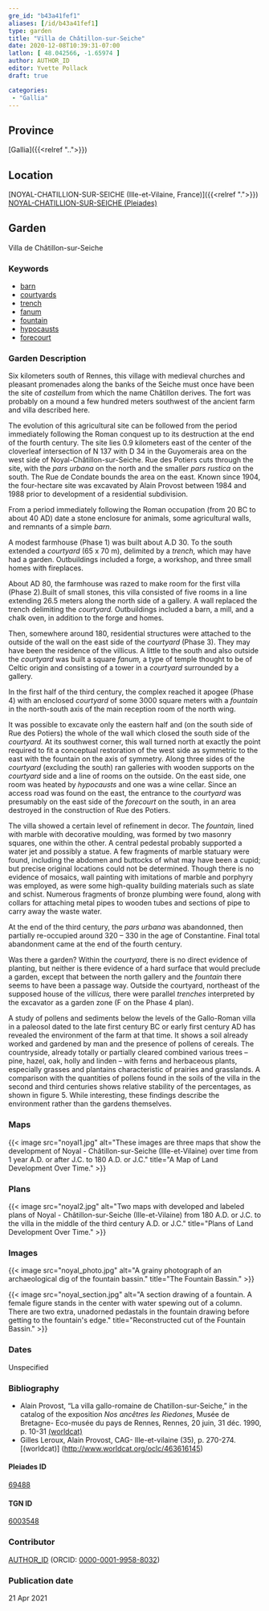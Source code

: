 ```yaml
---
gre_id: "b43a41fef1"
aliases: [/id/b43a41fef1]
type: garden
title: "Villa de Châtillon-sur-Seiche"
date: 2020-12-08T10:39:31-07:00
latlon: [ 48.042566, -1.65974 ]
author: AUTHOR_ID
editor: Yvette Pollack
draft: true

categories:
 - "Gallia"
---
```


## Province
[Gallia]({{<relref "..">}})

## Location

[NOYAL-CHATILLION-SUR-SEICHE (Ille-et-Vilaine, France)]({{<relref ".">}}) \
[NOYAL-CHATILLION-SUR-SEICHE (Pleiades)](https://pleiades.stoa.org/places/69488)

<!--### Location Description-->

<!-- LEAVE THIS BLANK FOR NOW -->

<!--## Sublocation-->

<!--
[AREA WITHIN LOCATION, LIKE “PALATINE HILL”](GEOREFERENCE LINK)
A sublocation is any area larger than an individual garden, but located within a location. I would always try to include a link to a controlled vocabulary here if possible. This ID may well be different from the Garden ID, e.g., Pompeii versus a Garden in one of the houses which has its own Pleiades ID.
-->

<!--### Sublocation Description-->

<!-- DESCRIPTION -->

## Garden
Villa de Châtillon-sur-Seiche

### Keywords
- [barn](http://vocab.getty.edu/page/aat/300004900)
- [courtyards](http://vocab.getty.edu/page/aat/300004095)
- [trench](http://vocab.getty.edu/page/aat/300008022)
- [fanum](http://vocab.getty.edu/page/aat/300400628)
- [fountain](http://vocab.getty.edu/page/aat/300006179)
- [hypocausts](http://vocab.getty.edu/page/aat/300004277)
- [forecourt](http://vocab.getty.edu/page/aat/300004104)


### Garden Description

Six kilometers south of Rennes, this village with medieval churches and pleasant promenades along the banks of the Seiche must once have been the site of *castellum* from which the name Châtillon derives. The fort was probably on a mound a few hundred meters southwest of the ancient farm and villa described here.

The evolution of this agricultural site can be followed from the period immediately following the Roman conquest up to its destruction at the end of the fourth century. The site lies 0.9 kilometers east of the center of the cloverleaf intersection of N 137 with D 34 in the Guyomerais area on the west side of Noyal-Châtillon-sur-Seiche. Rue des Potiers cuts through the site, with the *pars urbana* on the north and the smaller *pars rustica* on the south. The Rue de Condate bounds the area on the east. Known since 1904, the four-hectare site was excavated by Alain Provost between 1984 and 1988 prior to development of a residential subdivision.

From a period immediately following the Roman occupation (from 20 BC to about 40 AD) date a stone enclosure for animals, some agricultural walls, and remnants of a simple *barn.*

 A modest farmhouse (Phase 1) was built about A.D 30. To the south extended a *courtyard* (65 x 70 m), delimited by a *trench,* which may have had a garden. Outbuildings included a forge, a workshop, and three small homes with fireplaces.

About AD 80, the farmhouse was razed to make room for the first villa (Phase 2).Built of small stones, this villa consisted of five rooms in a line extending 26.5 meters along the north side of a gallery. A wall replaced the trench delimiting the *courtyard.* Outbuildings included a barn, a mill, and a chalk oven, in addition to the forge and homes.

Then, somewhere around 180, residential structures were attached to the outside of the wall on the east side of the *courtyard* (Phase 3). They may have been the residence of the villicus. A little to the south and also outside the *courtyard* was built a square *fanum,* a type of temple thought to be of Celtic origin and consisting of a tower in a *courtyard* surrounded by a gallery.

In the first half of the third century, the complex reached it apogee (Phase 4) with an enclosed *courtyard* of some 3000 square meters with a *fountain* in the north-south axis of the main reception room of the north wing.

It was possible to excavate only the eastern half and (on the south side of Rue des Potiers) the whole of the wall which closed the south side of the *courtyard.* At its southwest corner, this wall turned north at exactly the point required to fit a conceptual restoration of the west side as symmetric to the east with the fountain on the axis of symmetry. Along three sides of the *courtyard* (excluding the south) ran galleries with wooden supports on the *courtyard* side and a line of rooms on the outside. On the east side, one room was heated by *hypocausts* and one was a wine cellar. Since an access road was found on the east, the entrance to the *courtyard* was presumably on the east side of the *forecourt* on the south, in an area destroyed in the construction of Rue des Potiers.

The villa showed a certain level of refinement in decor. The *fountain,* lined with marble with decorative moulding, was formed by two masonry squares, one within the other. A central pedestal probably supported a water jet and possibly a statue. A few fragments of marble statuary were found, including the abdomen and buttocks of what may have been a cupid; but precise original locations could not be determined. Though there is no evidence of mosaics, wall painting with imitations of marble and porphyry was employed, as were some high-quality building materials such as slate and schist. Numerous fragments of bronze plumbing were found, along with collars for attaching metal pipes to wooden tubes and sections of pipe to carry away the waste water.

At the end of the third century, the *pars urbana* was abandonned, then partially re-occupied around 320 – 330 in the age of Constantine. Final total abandonment came at the end of the fourth century.

Was there a garden? Within the *courtyard,* there is no direct evidence of planting, but neither is there evidence of a hard surface that would preclude a garden, except that between the north gallery and the *fountain* there seems to have been a passage way. Outside the courtyard, northeast of the supposed house of the *villicus,* there were parallel *trenches* interpreted by the excavator as a garden zone (F on the Phase 4 plan).

A study of pollens and sediments below the levels of the Gallo-Roman villa in a paleosol dated to the late first century BC or early first century AD has revealed the environment of the farm at that time. It shows a soil already worked and gardened by man and the presence of pollens of cereals. The countryside, already totally or partially cleared combined various trees – pine, hazel, oak, holly and linden – with ferns and herbaceous plants, especially grasses and plantains characteristic of prairies and grasslands. A comparison with the quantities of pollens found in the soils of the villa in the second and third centuries shows relative stability of the percentages, as shown in figure 5. While interesting, these findings describe the environment rather than the gardens themselves.


### Maps

{{< image src="noyal1.jpg" alt="These images are three maps that show the development of Noyal - Châtillon-sur-Seiche (Ille-et-Vilaine) over time from 1 year A.D. or after J.C. to 180 A.D. or J.C." title="A Map of Land Development Over Time." >}}

### Plans

{{< image src="noyal2.jpg" alt="Two maps with developed and labeled plans of Noyal - Châtillon-sur-Seiche (Ille-et-Vilaine) from 180 A.D. or J.C. to the villa in the middle of the third century A.D. or J.C." title="Plans of Land Development Over Time." >}}
<!--
{{< image src="FILENAME" alt="ALT_TEXT" title="CAPTION" >}}
-->

### Images

{{< image src="noyal_photo.jpg" alt="A grainy photograph of an archaeological dig of the fountain bassin." title="The Fountain Bassin." >}}

{{< image src="noyal_section.jpg" alt="A section drawing of a fountain. A female figure stands in the center with water spewing out of a column. There are two extra, unadorned pedastals in the fountain drawing before getting to the fountain's edge." title="Reconstructed cut of the Fountain Bassin." >}}

### Dates
Unspecified

### Bibliography
- Alain Provost, “La villa gallo-romaine de Chatillon-sur-Seiche,” in the catalog of the exposition  *Nos ancêtres les Riedones*, Musée de Bretagne- Eco-musée du pays de Rennes, Rennes, 20 juin, 31 déc. 1990, p. 10-31 [(worldcat)](http://www.worldcat.org/oclc/715516488)
- Gilles Leroux, Alain Provost, CAG- Ille-et-vilaine (35), p. 270-274. [(worldcat)] (http://www.worldcat.org/oclc/463616145)


<!--#### Periodo ID-->

<!-- [PERIODO_ID](https://pleiades.stoa.org/places/PLEIADES_ID) -->

#### Pleiades ID

[69488](https://pleiades.stoa.org/places/69488)

#### TGN ID
[6003548](http://vocab.getty.edu/page/tgn/6003548)

### Contributor
[AUTHOR_ID](link) (ORCID: [0000-0001-9958-8032](https://orcid.org/0000-0001-9958-8032))

### Publication date

21 Apr 2021

<!--### Related articles-->

<!-- Links to other related articles. Leave blank for now -->